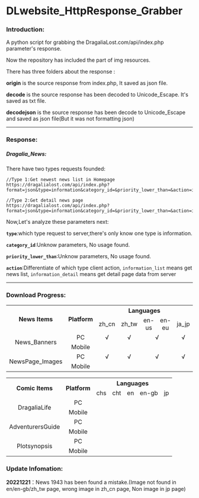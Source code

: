 # DLwebsite_HttpResponse_Grabber

### **Introduction:**

A python script for grabbing the DragaliaLost.com/api/index.php parameter's response.

Now the repository has included the part of img resources.

There has three folders about the response :

**origin** is the source response from index.php, It saved as json file.

**decode** is the source response has been decoded to Unicode_Escape. It's saved as txt file.

**decodejson** is the source response has been decode to Unicode_Escape and saved as json file(But it was not formatting json)

------

### **Response:**

##### Dragalia_News:

There have two types requests founded:

```php+HTML
//Type 1:Get newest news list in Homepage
https://dragalialost.com/api/index.php?format=json&type=information&category_id=&priority_lower_than=&action=information_list&article_id=&lang=jp&td=%2B08%3A00

//Type 2:Get detail news page
https://dragalialost.com/api/index.php?format=json&type=information&category_id=&priority_lower_than=&action=information_detail&article_id=2945&lang=lang=jp&td=%2B08%3A00
```

Now,Let's analyze these parameters next:

**`type`**:which type request to server,there's only know one type is information.

**`category_id`**:Unknow parameters, No usage found.

**`priority_lower_than`**:Unknow parameters, No usage found.

**`action`**:Differentiate of which type client action, `information_list` means get news list, `information_detail` means get detail page data from server



------

### **Download Progress:**

<table>
	<tr align="center">
		<th rowspan="2">News Items</th>
        <th rowspan="2">Platform</th>
		<th colspan="6">Languages</th>
	</tr>
	<tr align="center">
		<td>zh_cn</td>
        <td>zh_tw</td>
        <td>en-us</td>
        <td>en-eu</td>
		<td>ja_jp</td>
	</tr>
    <tr align="center">
        <td rowspan=2"">News_Banners</td>
        <td>PC</td>
        <td>√</td>
        <td>√</td>
        <td colspan="2">√</td>
        <td>√</td>
    </tr>
    <tr align="center">
    	<td>Mobile</td>
        <td></td>
        <td></td>
        <td></td>
        <td></td>
        <td></td>
    </tr>
    <tr align="center">
        <td rowspan="2">NewsPage_Images</td>
        <td>PC</td>
        <td>√</td>
        <td>√</td>
        <td colspan="2">√</td>
        <td>√</td>
    </tr>
    <tr align="center">
    	<td>Mobile</td>
        <td></td>
        <td></td>
        <td></td>
        <td></td>
        <td></td>
    </tr>
</table>



<table>
    <tr align="center">
		<th rowspan="2">Comic Items</th>
        <th rowspan="2">Platform</th>
		<th colspan="5" width="100">Languages</th>
	</tr>
	<tr align="center">
		<td>chs</td>
        <td>cht</td>
        <td>en</td>
        <td>en-gb</td>
		<td>jp</td>
	</tr>
    <tr align="center">
    	<td rowspan="2">DragaliaLife</td>
        <td>PC</td>
        <td></td>
        <td></td>
        <td></td>
        <td></td>
        <td></td>
    </tr>
    <tr align="center">
    	<td>Mobile</td>
        <td></td>
        <td></td>
        <td></td>
        <td></td>
        <td></td>
    </tr>
    <tr align="center">
    	<td rowspan="2">AdventurersGuide</td>
        <td>PC</td>
        <td></td>
        <td></td>
        <td></td>
        <td></td>
        <td></td>
    </tr>
    <tr align="center">
    	<td>Mobile</td>
        <td></td>
        <td></td>
        <td></td>
        <td></td>
        <td></td>
    </tr>
    <tr align="center">
    	<td rowspan="2">Plotsynopsis</td>
        <td>PC</td>
        <td></td>
        <td></td>
        <td></td>
        <td></td>
        <td></td>
    </tr>
    <tr align="center">
    	<td>Mobile</td>
        <td></td>
        <td></td>
        <td></td>
        <td></td>
        <td></td>
    </tr>
</table>




### **Update Infomation:**

**20221221**：News 1943 has been found a mistake.(Image not found in en/en-gb/zh_tw page, wrong image in zh_cn page, Non image in jp page)
